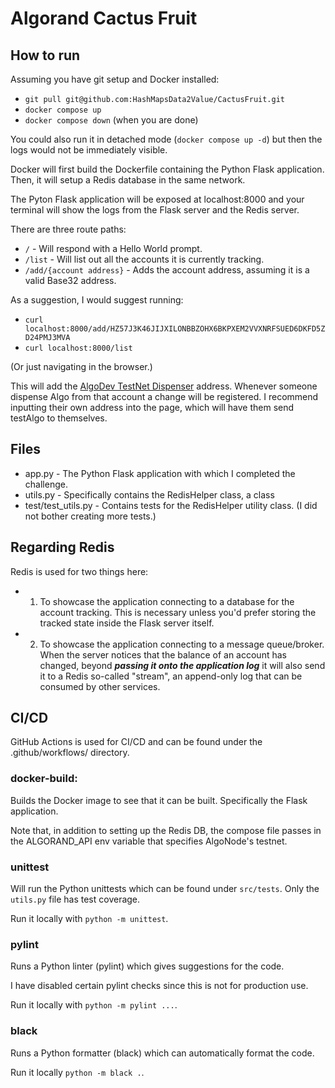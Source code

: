 # Algorand Cactus Fruit

## How to run

Assuming you have git setup and Docker installed:

- `git pull git@github.com:HashMapsData2Value/CactusFruit.git`
- `docker compose up`
- `docker compose down` (when you are done)

You could also run it in detached mode (`docker compose up -d`) but then the logs would not be immediately visible.

Docker will first build the Dockerfile containing the Python Flask application. Then, it will setup a Redis database in the same network.

The Pyton Flask application will be exposed at localhost:8000 and your terminal will show the logs from the Flask server and the Redis server.

There are three route paths:

- `/` - Will respond with a Hello World prompt.
- `/list` - Will list out all the accounts it is currently tracking.
- `/add/{account address}` - Adds the account address, assuming it is a valid Base32 address.

As a suggestion, I would suggest running:

- `curl localhost:8000/add/HZ57J3K46JIJXILONBBZOHX6BKPXEM2VVXNRFSUED6DKFD5ZD24PMJ3MVA`
- `curl localhost:8000/list`

(Or just navigating in the browser.)

This will add the [AlgoDev TestNet Dispenser](https://dispenser.testnet.aws.algodev.network/) address. Whenever someone dispense Algo from that account a change will be registered. I recommend inputting their own address into the page, which will have them send testAlgo to themselves.

## Files
- app.py - The Python Flask application with which I completed the challenge.
- utils.py - Specifically contains the RedisHelper class, a class 
- test/test_utils.py - Contains tests for the RedisHelper utility class. (I did not bother creating more tests.)

## Regarding Redis

Redis is used for two things here:
- 1) To showcase the application connecting to a database for the account tracking. This is necessary unless you'd prefer storing the tracked state inside the Flask server itself.
- 2) To showcase the application connecting to a message queue/broker. When the server notices that the balance of an account has changed, beyond ***passing it onto the application log*** it will also send it to a Redis so-called "stream", an append-only log that can be consumed by other services.

## CI/CD

GitHub Actions is used for CI/CD and can be found under the .github/workflows/ directory.

### docker-build: 

Builds the Docker image to see that it can be built. Specifically the Flask application.

Note that, in addition to setting up the Redis DB, the compose file passes in the ALGORAND_API env variable that specifies AlgoNode's testnet.

### unittest 

Will run the Python unittests which can be found under `src/tests`. Only the `utils.py` file has test coverage.

Run it locally with `python -m unittest`.

### pylint

Runs a Python linter (pylint) which gives suggestions for the code.

I have disabled certain pylint checks since this is not for production use.

Run it locally with `python -m pylint ...`.

### black

Runs a Python formatter (black) which can automatically format the code.

Run it locally `python -m black .`.